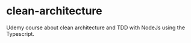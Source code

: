 # clean-architecture
Udemy course about clean architecture and TDD with NodeJs using the Typescript.
